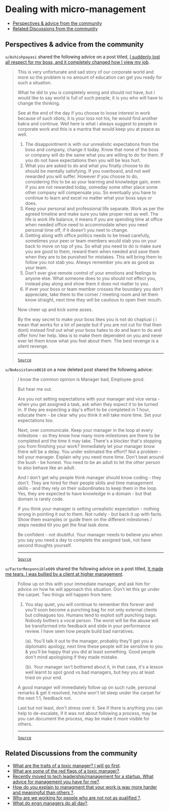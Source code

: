 <!-- omit from toc -->
# Dealing with micro-management

- [Perspectives \& advice from the community](#perspectives--advice-from-the-community)
- [Related Discussions from the community](#related-discussions-from-the-community)

## Perspectives & advice from the community

`u/Ashishpayasi` shared the following advice on a post titled, [I suddenly lost all respect for my boss, and it completely changed how I view my job](https://www.reddit.com/r/developersIndia/comments/1fc54gi/i_suddenly_lost_all_respect_for_my_boss_and_it/).

<blockquote>

This is very unfortunate and sad story of our corporate world and more so the problem is no amount of education can get you ready for such a situation.

What he did to you is completely wrong and should not have, but i would like to say world is full of such people, it is you who will have to change the thinking.

See at the end of the day if you choose to loose interest in work because of such idiots, it is your loss not his, he would find another bakra and continue. Well here is what i always suggest to people in corporate work and this is a mantra that would keep you at peace as well.

1. The disappointment is with our unrealistic expectations from the boss and company, change it today. Know that none of the boss or company will do the same what you are willing to do for them. If you do not have expectations then you will be less hurt.
2. What you are asked to do and what you finally choose to do should be mentally satisfying. If you overboard, and not well rewarded you will suffer. However if you choose to do, considering this to be as your learning and knowledge gain, even if you are not rewarded today, someday some other place some other company will compensate you. So eventually you have to continue to learn and excel no matter what your boss says or does.
3. Keep your personal and professional life separate. Work as per the agreed timeline and make sure you take proper rest as well. The life is work life balance, it means if you are spending time at office when needed office need to accommodate when you need personal time off, if it doesn’t you neet to change.
4. Getting along with office politics needs to be tread carefully, sometimes your peer or team members would stab you on your back to move on top of you. So what you need to do is make sure you are good to them, reward them when needed and save them when they are to be punished for mistakes. This will bring them to follow you not stab you. Always remember you are as good as your team.
5. Don’t ever give remote control of your emotions and feelings to anyone else. What someone does to you should not effect you, instead play along and show them it does not matter to you.
6. If ever your boss or team member crosses the boundary you don’t appreciate, take them to the corner / meeting room and let them know straight, next time they will be cautious to open their mouth.

Now cheer up and kick some asses.

By the way secret to make your boss likes you is not do chaplusi ( i mean that works for a lot of people but if you are not cut for that then dont) instead find out what your boss hates to do and learn to do and offer him/ her help. Idea is to make them dependent on you and never ever let them know what you feel about them. The best revenge is a silent revenge.

---

[`Source`](https://www.reddit.com/r/developersIndia/comments/1fc54gi/comment/lm6g61v/?utm_source=share&utm_medium=web3x&utm_name=web3xcss&utm_term=1&utm_content=share_button)

</blockquote>

`u/NoAssistance8618` on a now deleted post shared the following advice:

<blockquote>

I know the common opinion is Manager bad, Employee good.

But hear me out.

Are you not setting expectations with your manager and vice versa - when you get assigned a task, ask when they expect it to be turned in. If they are expecting a day's effort to be completed in 1 hour, educate them - be clear why you think it will take more time. Set your expectations too.

Next, over communicate. Keep your manager in the loop at every milestone - so they know how many more milestones are there to be completed and the time it may take. There's a blocker that's stopping you from finishing your work? Immediately let your manager know there will be a delay. You under estimated the effort? Not a problem - tell your manager. Explain why you need more time. Don't beat around the bush - be honest. You need to be an adult to let the other person to also behave like an adult.

And I don't get why people think manager should know coding - they don't. They are hired for their people skills and time management skills - and they rely on their subordinates to keep them in the loop. Yes, they are expected to have knowledge in a domain - but that domain is rarely code.

If you think your manager is setting unrealistic expectation - nothing wrong in pointing it out to them. Not rudely - but back it up with facts. Show them examples or guide them on the different milestones / steps needed till you get the final task done.

Be confident - not doubtful. Your manager needs to believe you when you say you need a day to complete the assigned task, not have second thoughts yourself.

---

[`Source`](https://www.reddit.com/r/developersIndia/comments/1dgiv3a/comment/l8qk6xl/?utm_source=share&utm_medium=web3x&utm_name=web3xcss&utm_term=1&utm_content=share_button)

</blockquote>

`u/FactorResponsible609` shared the following advice on a post titled, [It made me tears. I was bullied by a client at higher management](https://www.reddit.com/r/developersIndia/comments/1bksuhc/it_made_me_tears_i_was_bullied_by_a_client_at/).

<blockquote>

Follow up on this with your immediate manager, and ask him for advice on how he will approach this situation. Don't let this go under the carpet. Two things will happen from here:

1. You stay quiet, you will continue to remember this forever and you'll soon become a punching bag for not only external clients but colleagues too. Humans tend to exploit soft punching bags. Nobody bothers a vocal person. The worst will be the abuse will be transformed into feedback and slide in your performance review. I have seen how people build bad narratives.

    (a). You'll talk it out to the manager, probably they'll get you a diplomatic apology, next time these people will be sensitive to you & you'll be happy that you did at least something. Good people don't mind apologising if they made mistake.

    (b). Your manager isn't bothered about it, in that case, it's a lesson well learnt to spot good vs bad managers, but hey you at least tried on your end.

A good manager will immediately follow up on such rude, personal remarks & get it resolved, he/she won't let sleep under the carpet for the next 1:1, feedback not.

Last but not least, don't stress over it. See if there is anything you can help to de-escalate, if it was not about following a process, may be you can document the process, may be make it more visible for others.

---

[`Source`](https://www.reddit.com/r/developersIndia/comments/1bksuhc/comment/kw0g1ke/?utm_source=share&utm_medium=web3x&utm_name=web3xcss&utm_term=1&utm_content=share_button)

</blockquote>

## Related Discussions from the community

- [What are the traits of a toxic manager? I will go first](https://www.reddit.com/r/developersIndia/comments/1ci64dp/what_are_the_traits_of_a_toxic_manager_i_will_go/).
- [What are some of the red flags of a toxic manager?](https://www.reddit.com/r/developersIndia/comments/17saqxz/what_are_some_of_the_red_flags_of_a_toxic_manager/).
- [Recently moved to tech leadership/management for a startup. What advice for management you have for me?](https://www.reddit.com/r/developersIndia/comments/1ev7avn/recently_moved_to_tech_leadershipmanagement_for_a/).
- [How do you explain to managment that your work is way more harder and meaningful than others ?](https://www.reddit.com/r/developersIndia/comments/1ah5mlh/how_do_you_explain_to_managment_that_your_work_is/).
- [Why are we working for people who are not not as qualified ?](https://www.reddit.com/r/developersIndia/comments/1bzm1al/why_are_we_working_for_people_who_are_not_not_as/.).
- [What do engn managers do all day?](https://www.reddit.com/r/developersIndia/comments/18y4m6f/what_do_engn_managers_do_all_day/).

